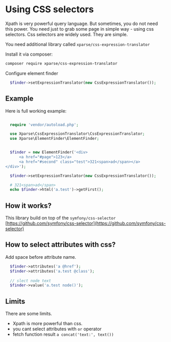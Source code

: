 # Using CSS selectors
Xpath is very powerful query language. But sometimes, you do not need this power. You need just to grab some page in simple way - using css selectors.
Css selectors are widely used. They are simple.


You need additional library called `xparse/css-expression-translator`

Install it via composer:
```sh
composer require xparse/css-expression-translator
```

Configure element finder
```php
  $finder->setExpressionTranslator(new CssExpressionTranslator());
```

## Example
Here is full working example:
```php

  require 'vendor/autoload.php';

  use Xparse\CssExpressionTranslator\CssExpressionTranslator;
  use Xparse\ElementFinder\ElementFinder;


  $finder = new ElementFinder('<div>
      <a href="#page">123</a>
      <a href="#second" class="test">321<span>ad</span></a>
</div>');

  $finder->setExpressionTranslator(new CssExpressionTranslator());

  # 321<span>ad</span>
  echo $finder->html('a.test')->getFirst();
```  

## How it works?
This library build on top of the `symfony/css-selector` [https://github.com/symfony/css-selector](https://github.com/symfony/css-selector)

## How to select attributes with css?
Add space before attribute name.
```php
  $finder->attributes('a @href');
  $finder->attributes('a.test @class');
  
  // slect node text  
  $finder->value('a.test node()'); 
```
  
## Limits
There are some limits. 
- Xpath is more powerful than css.
- you cant select attributes with `or` operator
- fetch function result `a concat('text:', text())` 






